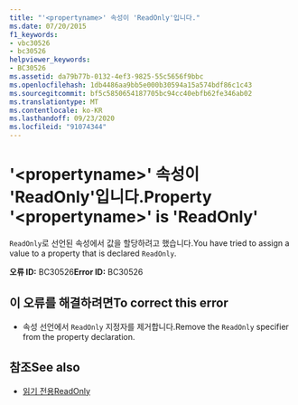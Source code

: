 ```yaml
---
title: "'<propertyname>' 속성이 'ReadOnly'입니다."
ms.date: 07/20/2015
f1_keywords:
- vbc30526
- bc30526
helpviewer_keywords:
- BC30526
ms.assetid: da79b77b-0132-4ef3-9825-55c5656f9bbc
ms.openlocfilehash: 1db4486aa9bb5e000b30594a15a574bdf86c1c43
ms.sourcegitcommit: bf5c5850654187705bc94cc40ebfb62fe346ab02
ms.translationtype: MT
ms.contentlocale: ko-KR
ms.lasthandoff: 09/23/2020
ms.locfileid: "91074344"
---
```

# <a name="property-propertyname-is-readonly"></a><span data-ttu-id="02516-102">'\<propertyname>' 속성이 'ReadOnly'입니다.</span><span class="sxs-lookup"><span data-stu-id="02516-102">Property '\<propertyname>' is 'ReadOnly'</span></span>

<span data-ttu-id="02516-103">`ReadOnly`로 선언된 속성에서 값을 할당하려고 했습니다.</span><span class="sxs-lookup"><span data-stu-id="02516-103">You have tried to assign a value to a property that is declared `ReadOnly`.</span></span>  
  
 <span data-ttu-id="02516-104">**오류 ID:** BC30526</span><span class="sxs-lookup"><span data-stu-id="02516-104">**Error ID:** BC30526</span></span>  
  
## <a name="to-correct-this-error"></a><span data-ttu-id="02516-105">이 오류를 해결하려면</span><span class="sxs-lookup"><span data-stu-id="02516-105">To correct this error</span></span>  
  
- <span data-ttu-id="02516-106">속성 선언에서 `ReadOnly` 지정자를 제거합니다.</span><span class="sxs-lookup"><span data-stu-id="02516-106">Remove the `ReadOnly` specifier from the property declaration.</span></span>  
  
## <a name="see-also"></a><span data-ttu-id="02516-107">참조</span><span class="sxs-lookup"><span data-stu-id="02516-107">See also</span></span>

- [<span data-ttu-id="02516-108">읽기 전용</span><span class="sxs-lookup"><span data-stu-id="02516-108">ReadOnly</span></span>](../language-reference/modifiers/readonly.md)
